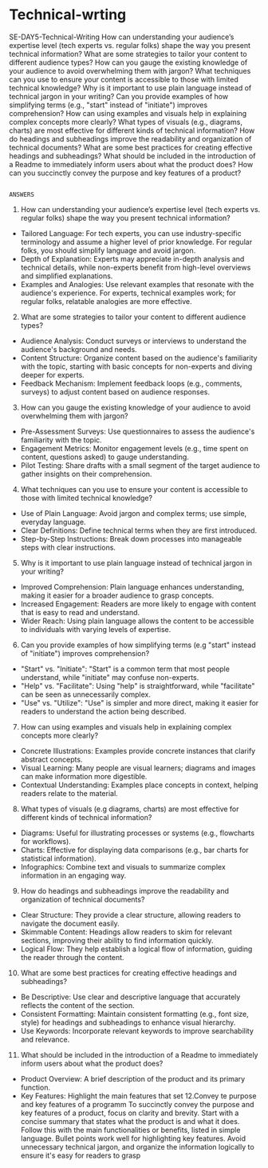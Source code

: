 # Technical-wrting 
SE-DAY5-Technical-Writing
How can understanding your audience’s expertise level (tech experts vs. regular folks) shape the way you present technical information?
What are some strategies to tailor your content to different audience types?
How can you gauge the existing knowledge of your audience to avoid overwhelming them with jargon?
What techniques can you use to ensure your content is accessible to those with limited technical knowledge?
Why is it important to use plain language instead of technical jargon in your writing?
Can you provide examples of how simplifying terms (e.g., "start" instead of "initiate") improves comprehension?
How can using examples and visuals help in explaining complex concepts more clearly?
What types of visuals (e.g., diagrams, charts) are most effective for different kinds of technical information?
How do headings and subheadings improve the readability and organization of technical documents?
What are some best practices for creating effective headings and subheadings?
What should be included in the introduction of a Readme to immediately inform users about what the product does?
How can you succinctly convey the purpose and key features of a product?


                                                                    ANSWERS 
1. How can understanding your audience’s expertise level (tech experts vs. regular folks) shape the way you present technical information?
- Tailored Language: For tech experts, you can use industry-specific terminology and assume a higher level of prior knowledge. For regular folks, you should simplify language and avoid jargon.
- Depth of Explanation: Experts may appreciate in-depth analysis and technical details, while non-experts benefit from high-level overviews and simplified explanations.
- Examples and Analogies: Use relevant examples that resonate with the audience's experience. For experts, technical examples work; for regular folks, relatable analogies are more effective.

2. What are some strategies to tailor your content to different audience types?
- Audience Analysis: Conduct surveys or interviews to understand the audience's background and needs.
- Content Structure: Organize content based on the audience's familiarity with the topic, starting with basic concepts for non-experts and diving deeper for experts.
- Feedback Mechanism: Implement feedback loops (e.g., comments, surveys) to adjust content based on audience responses.

 3. How can you gauge the existing knowledge of your audience to avoid overwhelming them with jargon?
- Pre-Assessment Surveys: Use questionnaires to assess the audience's familiarity with the topic.
- Engagement Metrics: Monitor engagement levels (e.g., time spent on content, questions asked) to gauge understanding.
- Pilot Testing: Share drafts with a small segment of the target audience to gather insights on their comprehension.

4. What techniques can you use to ensure your content is accessible to those with limited technical knowledge?
- Use of Plain Language: Avoid jargon and complex terms; use simple, everyday language.
- Clear Definitions: Define technical terms when they are first introduced.
- Step-by-Step Instructions: Break down processes into manageable steps with clear instructions.

5. Why is it important to use plain language instead of technical jargon in your writing?
- Improved Comprehension: Plain language enhances understanding, making it easier for a broader audience to grasp concepts.
- Increased Engagement: Readers are more likely to engage with content that is easy to read and understand.
- Wider Reach: Using plain language allows the content to be accessible to individuals with varying levels of expertise.

 6. Can you provide examples of how simplifying terms (e.g "start" instead of "initiate") improves comprehension?
- "Start" vs. "Initiate": "Start" is a common term that most people understand, while "initiate" may confuse non-experts.
- "Help" vs. "Facilitate": Using "help" is straightforward, while "facilitate" can be seen as unnecessarily complex.
- "Use" vs. "Utilize": "Use" is simpler and more direct, making it easier for readers to understand the action being described.

 7. How can using examples and visuals help in explaining complex concepts more clearly?
- Concrete Illustrations: Examples provide concrete instances that clarify abstract concepts.
- Visual Learning: Many people are visual learners; diagrams and images can make information more digestible.
- Contextual Understanding: Examples place concepts in context, helping readers relate to the material.

 8. What types of visuals (e.g  diagrams, charts) are most effective for different kinds of technical information?
- Diagrams: Useful for illustrating processes or systems (e.g., flowcharts for workflows).
- Charts: Effective for displaying data comparisons (e.g., bar charts for statistical information).
- Infographics: Combine text and visuals to summarize complex information in an engaging way.

9. How do headings and subheadings improve the readability and organization of technical documents?
- Clear Structure: They provide a clear structure, allowing readers to navigate the document easily.
- Skimmable Content: Headings allow readers to skim for relevant sections, improving their ability to find information quickly.
- Logical Flow: They help establish a logical flow of information, guiding the reader through the content.

 10. What are some best practices for creating effective headings and subheadings?
- Be Descriptive: Use clear and descriptive language that accurately reflects the content of the section.
- Consistent Formatting: Maintain consistent formatting (e.g., font size, style) for headings and subheadings to enhance visual hierarchy.
- Use Keywords: Incorporate relevant keywords to improve searchability and relevance.

 11. What should be included in the introduction of a Readme to immediately inform users about what the product does?
- Product Overview: A brief description of the product and its primary function.
- Key Features: Highlight the main features that set
 12.Convey te purpose and key features of a programm 
   To succinctly convey the purpose and key features of a product, focus on clarity and brevity. Start with a concise summary that states what the product is and what it does. Follow this with the main functionalities or benefits, listed in simple language. Bullet points work well for highlighting key features. Avoid unnecessary technical jargon, and organize the information logically to ensure it's easy for readers to grasp
